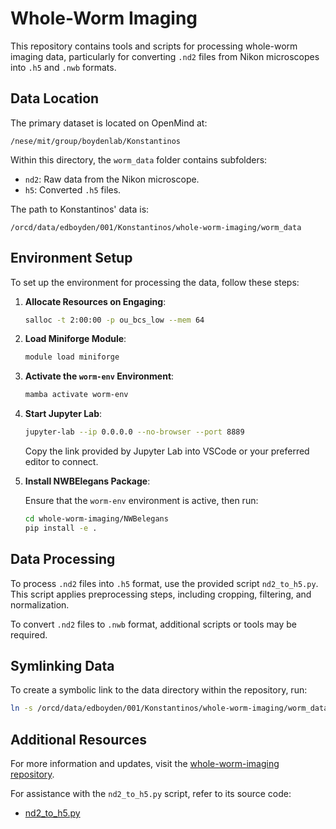 # Whole-Worm Imaging

This repository contains tools and scripts for processing whole-worm imaging data, particularly for converting `.nd2` files from Nikon microscopes into `.h5` and `.nwb` formats.

## Data Location

The primary dataset is located on OpenMind at:

```
/nese/mit/group/boydenlab/Konstantinos
```

Within this directory, the `worm_data` folder contains subfolders:

- `nd2`: Raw data from the Nikon microscope.
- `h5`: Converted `.h5` files.

The path to Konstantinos' data is:

```
/orcd/data/edboyden/001/Konstantinos/whole-worm-imaging/worm_data
```

## Environment Setup

To set up the environment for processing the data, follow these steps:

1. **Allocate Resources on Engaging**:

   ```bash
   salloc -t 2:00:00 -p ou_bcs_low --mem 64
   ```

2. **Load Miniforge Module**:

   ```bash
   module load miniforge
   ```

3. **Activate the `worm-env` Environment**:

   ```bash
   mamba activate worm-env
   ```

4. **Start Jupyter Lab**:

   ```bash
   jupyter-lab --ip 0.0.0.0 --no-browser --port 8889
   ```

   Copy the link provided by Jupyter Lab into VSCode or your preferred editor to connect.

5. **Install NWBElegans Package**:

   Ensure that the `worm-env` environment is active, then run:

   ```bash
   cd whole-worm-imaging/NWBelegans
   pip install -e .
   ```

## Data Processing

To process `.nd2` files into `.h5` format, use the provided script `nd2_to_h5.py`. This script applies preprocessing steps, including cropping, filtering, and normalization.

To convert `.nd2` files to `.nwb` format, additional scripts or tools may be required.

## Symlinking Data

To create a symbolic link to the data directory within the repository, run:

```bash
ln -s /orcd/data/edboyden/001/Konstantinos/whole-worm-imaging/worm_data ~/whole-worm-imaging/data
```

## Additional Resources

For more information and updates, visit the [whole-worm-imaging repository](https://github.com/kirjner/whole-worm-imaging).

For assistance with the `nd2_to_h5.py` script, refer to its source code:

- [nd2_to_h5.py](https://github.com/kirjner/whole-worm-imaging/blob/main/nd2_to_h5.py)

